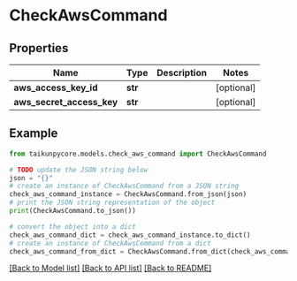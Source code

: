 # CheckAwsCommand


## Properties

Name | Type | Description | Notes
------------ | ------------- | ------------- | -------------
**aws_access_key_id** | **str** |  | [optional] 
**aws_secret_access_key** | **str** |  | [optional] 

## Example

```python
from taikunpycore.models.check_aws_command import CheckAwsCommand

# TODO update the JSON string below
json = "{}"
# create an instance of CheckAwsCommand from a JSON string
check_aws_command_instance = CheckAwsCommand.from_json(json)
# print the JSON string representation of the object
print(CheckAwsCommand.to_json())

# convert the object into a dict
check_aws_command_dict = check_aws_command_instance.to_dict()
# create an instance of CheckAwsCommand from a dict
check_aws_command_from_dict = CheckAwsCommand.from_dict(check_aws_command_dict)
```
[[Back to Model list]](../README.md#documentation-for-models) [[Back to API list]](../README.md#documentation-for-api-endpoints) [[Back to README]](../README.md)


